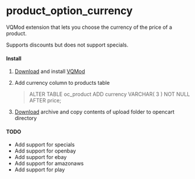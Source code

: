 product_option_currency
=======================

VQMod extension that lets you choose the currency of the price of a product.

Supports discounts but does not support specials.

#### Install ####

1. [Download][1] and install [VQMod][2]
2. Add currency column to products table
   
   > ALTER TABLE oc_product ADD currency VARCHAR( 3 ) NOT NULL AFTER price;

3. [Download][3] archive and copy contents of upload folder to opencart directory

#### TODO ####

*   Add support for specials
*   Add support for openbay
*   Add support for ebay
*   Add support for amazonaws
*   Add support for play

   [1]: https://code.google.com/p/vqmod/                                            "VQMod Home Page"
   [2]: https://code.google.com/p/vqmod/wiki/Install_OpenCart                       "VQMod Install Instructions"
   [3]: https://github.com/mAsT3RpEE/Opencart/archive/product_option_currency.zip   "Download"
